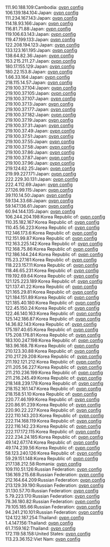 111.90.188.109:Cambodia: [ovpn config](vpn/111_90_188_109.ovpn)  
106.139.184.104:Japan: [ovpn config](vpn/106_139_184_104.ovpn)  
111.234.167.143:Japan: [ovpn config](vpn/111_234_167_143.ovpn)  
114.18.93.166:Japan: [ovpn config](vpn/114_18_93_166.ovpn)  
116.81.71.88:Japan: [ovpn config](vpn/116_81_71_88.ovpn)  
119.106.63.143:Japan: [ovpn config](vpn/119_106_63_143.ovpn)  
119.47.199.133:Japan: [ovpn config](vpn/119_47_199_133.ovpn)  
122.208.194.123:Japan: [ovpn config](vpn/122_208_194_123.ovpn)  
133.123.161.195:Japan: [ovpn config](vpn/133_123_161_195.ovpn)  
138.64.82.36:Japan: [ovpn config](vpn/138_64_82_36.ovpn)  
153.215.211.27:Japan: [ovpn config](vpn/153_215_211_27.ovpn)  
180.17.155.129:Japan: [ovpn config](vpn/180_17_155_129.ovpn)  
180.22.153.8:Japan: [ovpn config](vpn/180_22_153_8.ovpn)  
1.66.33.164:Japan: [ovpn config](vpn/1_66_33_164.ovpn)  
218.115.14.57:Japan: [ovpn config](vpn/218_115_14_57.ovpn)  
219.100.37.104:Japan: [ovpn config](vpn/219_100_37_104.ovpn)  
219.100.37.105:Japan: [ovpn config](vpn/219_100_37_105.ovpn)  
219.100.37.107:Japan: [ovpn config](vpn/219_100_37_107.ovpn)  
219.100.37.13:Japan: [ovpn config](vpn/219_100_37_13.ovpn)  
219.100.37.177:Japan: [ovpn config](vpn/219_100_37_177.ovpn)  
219.100.37.182:Japan: [ovpn config](vpn/219_100_37_182.ovpn)  
219.100.37.19:Japan: [ovpn config](vpn/219_100_37_19.ovpn)  
219.100.37.31:Japan: [ovpn config](vpn/219_100_37_31.ovpn)  
219.100.37.49:Japan: [ovpn config](vpn/219_100_37_49.ovpn)  
219.100.37.51:Japan: [ovpn config](vpn/219_100_37_51.ovpn)  
219.100.37.55:Japan: [ovpn config](vpn/219_100_37_55.ovpn)  
219.100.37.58:Japan: [ovpn config](vpn/219_100_37_58.ovpn)  
219.100.37.86:Japan: [ovpn config](vpn/219_100_37_86.ovpn)  
219.100.37.87:Japan: [ovpn config](vpn/219_100_37_87.ovpn)  
219.100.37.96:Japan: [ovpn config](vpn/219_100_37_96.ovpn)  
219.124.62.25:Japan: [ovpn config](vpn/219_124_62_25.ovpn)  
219.99.227.171:Japan: [ovpn config](vpn/219_99_227_171.ovpn)  
222.229.30.131:Japan: [ovpn config](vpn/222_229_30_131.ovpn)  
222.4.112.69:Japan: [ovpn config](vpn/222_4_112_69.ovpn)  
27.126.99.115:Japan: [ovpn config](vpn/27_126_99_115.ovpn)  
39.110.14.50:Japan: [ovpn config](vpn/39_110_14_50.ovpn)  
59.134.33.68:Japan: [ovpn config](vpn/59_134_33_68.ovpn)  
59.147.136.61:Japan: [ovpn config](vpn/59_147_136_61.ovpn)  
60.94.144.135:Japan: [ovpn config](vpn/60_94_144_135.ovpn)  
106.244.204.198:Korea Republic of: [ovpn config](vpn/106_244_204_198.ovpn)  
110.35.182.167:Korea Republic of: [ovpn config](vpn/110_35_182_167.ovpn)  
110.45.56.223:Korea Republic of: [ovpn config](vpn/110_45_56_223.ovpn)  
112.146.173.6:Korea Republic of: [ovpn config](vpn/112_146_173_6.ovpn)  
112.151.99.87:Korea Republic of: [ovpn config](vpn/112_151_99_87.ovpn)  
112.163.225.142:Korea Republic of: [ovpn config](vpn/112_163_225_142.ovpn)  
112.168.75.86:Korea Republic of: [ovpn config](vpn/112_168_75_86.ovpn)  
112.186.144.244:Korea Republic of: [ovpn config](vpn/112_186_144_244.ovpn)  
115.23.27.161:Korea Republic of: [ovpn config](vpn/115_23_27_161.ovpn)  
118.223.157.11:Korea Republic of: [ovpn config](vpn/118_223_157_11.ovpn)  
118.46.65.231:Korea Republic of: [ovpn config](vpn/118_46_65_231.ovpn)  
119.192.69.64:Korea Republic of: [ovpn config](vpn/119_192_69_64.ovpn)  
121.125.223.189:Korea Republic of: [ovpn config](vpn/121_125_223_189.ovpn)  
121.137.41.22:Korea Republic of: [ovpn config](vpn/121_137_41_22.ovpn)  
121.165.29.81:Korea Republic of: [ovpn config](vpn/121_165_29_81.ovpn)  
121.184.151.89:Korea Republic of: [ovpn config](vpn/121_184_151_89.ovpn)  
121.185.40.180:Korea Republic of: [ovpn config](vpn/121_185_40_180.ovpn)  
122.45.150.24:Korea Republic of: [ovpn config](vpn/122_45_150_24.ovpn)  
122.46.140.163:Korea Republic of: [ovpn config](vpn/122_46_140_163.ovpn)  
125.142.186.87:Korea Republic of: [ovpn config](vpn/125_142_186_87.ovpn)  
14.36.82.143:Korea Republic of: [ovpn config](vpn/14_36_82_143.ovpn)  
175.197.40.65:Korea Republic of: [ovpn config](vpn/175_197_40_65.ovpn)  
175.208.176.81:Korea Republic of: [ovpn config](vpn/175_208_176_81.ovpn)  
183.100.247.198:Korea Republic of: [ovpn config](vpn/183_100_247_198.ovpn)  
183.96.168.78:Korea Republic of: [ovpn config](vpn/183_96_168_78.ovpn)  
210.123.30.88:Korea Republic of: [ovpn config](vpn/210_123_30_88.ovpn)  
210.217.29.208:Korea Republic of: [ovpn config](vpn/210_217_29_208.ovpn)  
211.192.121.212:Korea Republic of: [ovpn config](vpn/211_192_121_212.ovpn)  
211.205.56.227:Korea Republic of: [ovpn config](vpn/211_205_56_227.ovpn)  
211.210.236.199:Korea Republic of: [ovpn config](vpn/211_210_236_199.ovpn)  
211.216.245.49:Korea Republic of: [ovpn config](vpn/211_216_245_49.ovpn)  
218.148.239.178:Korea Republic of: [ovpn config](vpn/218_148_239_178.ovpn)  
218.152.161.147:Korea Republic of: [ovpn config](vpn/218_152_161_147.ovpn)  
218.158.51.10:Korea Republic of: [ovpn config](vpn/218_158_51_10.ovpn)  
220.77.46.199:Korea Republic of: [ovpn config](vpn/220_77_46_199.ovpn)  
220.86.91.239:Korea Republic of: [ovpn config](vpn/220_86_91_239.ovpn)  
220.90.22.227:Korea Republic of: [ovpn config](vpn/220_90_22_227.ovpn)  
222.110.143.203:Korea Republic of: [ovpn config](vpn/222_110_143_203.ovpn)  
222.114.168.119:Korea Republic of: [ovpn config](vpn/222_114_168_119.ovpn)  
222.116.142.23:Korea Republic of: [ovpn config](vpn/222_116_142_23.ovpn)  
222.117.172.115:Korea Republic of: [ovpn config](vpn/222_117_172_115.ovpn)  
222.234.24.185:Korea Republic of: [ovpn config](vpn/222_234_24_185.ovpn)  
49.142.67.174:Korea Republic of: [ovpn config](vpn/49_142_67_174.ovpn)  
49.174.239.56:Korea Republic of: [ovpn config](vpn/49_174_239_56.ovpn)  
58.123.240.126:Korea Republic of: [ovpn config](vpn/58_123_240_126.ovpn)  
59.29.151.148:Korea Republic of: [ovpn config](vpn/59_29_151_148.ovpn)  
217.138.212.58:Romania: [ovpn config](vpn/217_138_212_58.ovpn)  
109.110.51.126:Russian Federation: [ovpn config](vpn/109_110_51_126.ovpn)  
136.169.215.68:Russian Federation: [ovpn config](vpn/136_169_215_68.ovpn)  
212.164.64.209:Russian Federation: [ovpn config](vpn/212_164_64_209.ovpn)  
213.129.39.190:Russian Federation: [ovpn config](vpn/213_129_39_190.ovpn)  
31.130.57.70:Russian Federation: [ovpn config](vpn/31_130_57_70.ovpn)  
5.79.223.170:Russian Federation: [ovpn config](vpn/5_79_223_170.ovpn)  
78.36.180.82:Russian Federation: [ovpn config](vpn/78_36_180_82.ovpn)  
79.105.185.66:Russian Federation: [ovpn config](vpn/79_105_185_66.ovpn)  
94.241.210.101:Russian Federation: [ovpn config](vpn/94_241_210_101.ovpn)  
124.122.187.254:Thailand: [ovpn config](vpn/124_122_187_254.ovpn)  
1.4.147.156:Thailand: [ovpn config](vpn/1_4_147_156.ovpn)  
61.7.159.162:Thailand: [ovpn config](vpn/61_7_159_162.ovpn)  
172.119.58.158:United States: [ovpn config](vpn/172_119_58_158.ovpn)  
113.23.36.152:Viet Nam: [ovpn config](vpn/113_23_36_152.ovpn)  
